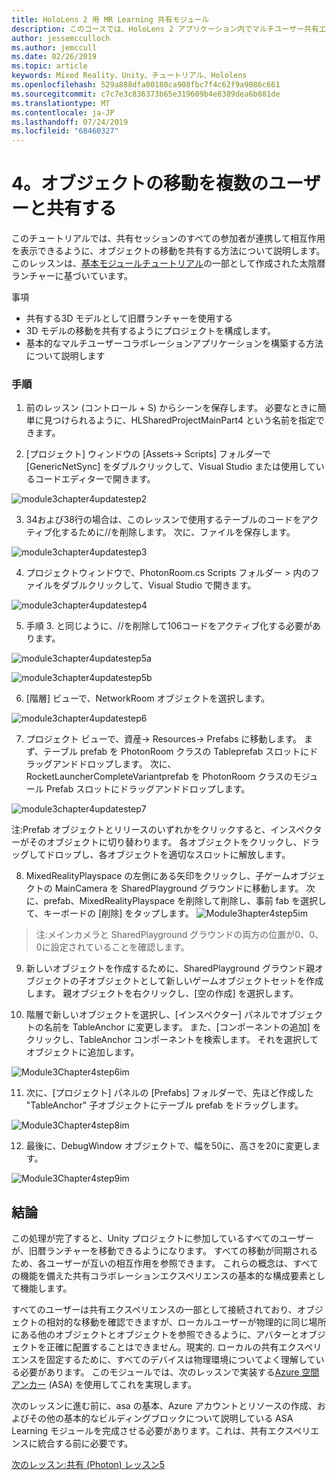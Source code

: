 ```yaml
---
title: HoloLens 2 用 MR Learning 共有モジュール
description: このコースでは、HoloLens 2 アプリケーション内でマルチユーザー共有エクスペリエンスを実装する方法について説明します。
author: jessemcculloch
ms.author: jemccull
ms.date: 02/26/2019
ms.topic: article
keywords: Mixed Reality、Unity、チュートリアル、Hololens
ms.openlocfilehash: 529a888dfa00180ca908fbc7f4c62f9a9086c661
ms.sourcegitcommit: c7c7e3c836373b65e319609b4e8389dea6b081de
ms.translationtype: MT
ms.contentlocale: ja-JP
ms.lasthandoff: 07/24/2019
ms.locfileid: "68460327"
---
```

# <a name="4-sharing-object-movements-with-multiple-users"></a>4。オブジェクトの移動を複数のユーザーと共有する

このチュートリアルでは、共有セッションのすべての参加者が連携して相互作用を表示できるように、オブジェクトの移動を共有する方法について説明します。 このレッスンは、[基本モジュールチュートリアル](mrlearning-base.md)の一部として作成された太陰暦ランチャーに基づいています。

事項

- 共有する3D モデルとして旧暦ランチャーを使用する
- 3D モデルの移動を共有するようにプロジェクトを構成します。
- 基本的なマルチユーザーコラボレーションアプリケーションを構築する方法について説明します

### <a name="instructions"></a>手順


1. 前のレッスン (コントロール + S) からシーンを保存します。 必要なときに簡単に見つけられるように、HLSharedProjectMainPart4 という名前を指定できます。

2. [プロジェクト] ウィンドウの [Assets-> Scripts] フォルダーで [GenericNetSync] をダブルクリックして、Visual Studio または使用しているコードエディターで開きます。  

![module3chapter4updatestep2](images/module3chapter4updatestep2.png)

3. 34および38行の場合は、このレッスンで使用するテーブルのコードをアクティブ化するために//を削除します。 次に、ファイルを保存します。 

![module3chapter4updatestep3](images/module3chapter4updatestep3.png)

4. プロジェクトウィンドウで、PhotonRoom.cs Scripts フォルダー > 内のファイルをダブルクリックして、Visual Studio で開きます。 

![module3chapter4updatestep4](images/module3chapter4updatestep4.png)

5. 手順 3. と同じように、//を削除して106コードをアクティブ化する必要があります。

![module3chapter4updatestep5a](images/module3chapter4updatestep5a.png) 

![module3chapter4updatestep5b](images/module3chapter4updatestep5b.png)

6. [階層] ビューで、NetworkRoom オブジェクトを選択します。

![module3chapter4updatestep6](images/module3chapter4updatestep6.png)

7. プロジェクト ビューで、資産-> Resources-> Prefabs に移動します。 まず、テーブル prefab を PhotonRoom クラスの Tableprefab スロットにドラッグアンドドロップします。 次に、RocketLauncherCompleteVariantprefab を PhotonRoom クラスのモジュール Prefab スロットにドラッグアンドドロップします。

![module3chapter4updatestep7](images/module3chapter4updatestep7.png)

   注:Prefab オブジェクトとリリースのいずれかをクリックすると、インスペクターがそのオブジェクトに切り替わります。 各オブジェクトをクリックし、ドラッグしてドロップし、各オブジェクトを適切なスロットに解放します。

8. MixedRealityPlayspace の左側にある矢印をクリックし、子ゲームオブジェクトの MainCamera を SharedPlayground グラウンドに移動します。 次に、prefab、MixedRealityPlayspace を削除して削除し、事前 fab を選択して、キーボードの [削除] をタップします。
![Module3hapter4step5im](images/module3chapter4step5im.PNG)

>注:メインカメラと SharedPlayground グラウンドの両方の位置が0、0、0に設定されていることを確認します。
>

9. 新しいオブジェクトを作成するために、SharedPlayground グラウンド親オブジェクトの子オブジェクトとして新しいゲームオブジェクトセットを作成します。 親オブジェクトを右クリックし、[空の作成] を選択します。 

10. 階層で新しいオブジェクトを選択し、[インスペクター] パネルでオブジェクトの名前を TableAnchor に変更します。 また、[コンポーネントの追加] をクリックし、TableAnchor コンポーネントを検索します。 それを選択してオブジェクトに追加します。 

![Module3Chapter4step6im](images/module3chapter4step7im.PNG)

11. 次に、[プロジェクト] パネルの [Prefabs] フォルダーで、先ほど作成した "TableAnchor" 子オブジェクトにテーブル prefab をドラッグします。

![Module3Chapter4step8im](images/module3chapter4step8im.PNG)

12. 最後に、DebugWindow オブジェクトで、幅を50に、高さを20に変更します。

![Module3Chapter4step9im](images/module3chapter4step11im.PNG)

## <a name="congratulations"></a>結論


この処理が完了すると、Unity プロジェクトに参加しているすべてのユーザーが、旧暦ランチャーを移動できるようになります。 すべての移動が同期されるため、各ユーザーが互いの相互作用を参照できます。 これらの概念は、すべての機能を備えた共有コラボレーションエクスペリエンスの基本的な構成要素として機能します。 

すべてのユーザーは共有エクスペリエンスの一部として接続されており、オブジェクトの相対的な移動を確認できますが、ローカルユーザーが物理的に同じ場所にある他のオブジェクトとオブジェクトを参照できるように、アバターとオブジェクトを正確に配置することはできません。現実的. ローカルの共有エクスペリエンスを固定するために、すべてのデバイスは物理環境についてよく理解している必要があります。 このモジュールでは、次のレッスンで実装する[Azure 空間アンカー](<https://azure.microsoft.com/en-us/services/spatial-anchors/>) (ASA) を使用してこれを実現します。

次のレッスンに進む前に、asa の基本、Azure アカウントとリソースの作成、およびその他の基本的なビルディングブロックについて説明している ASA Learning モジュールを完成させる必要があります。これは、共有エクスペリエンスに統合する前に必要です。

[次のレッスン:共有 (Photon) レッスン5](mrlearning-sharing(photon)-ch5.md)

